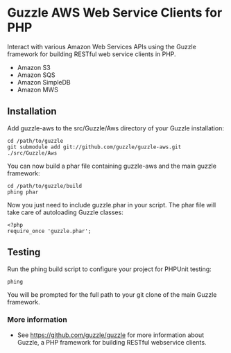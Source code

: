 Guzzle AWS Web Service Clients for PHP
======================================

Interact with various Amazon Web Services APIs using the Guzzle framework for
building RESTful web service clients in PHP.

- Amazon S3
- Amazon SQS
- Amazon SimpleDB
- Amazon MWS

## Installation

Add guzzle-aws to the src/Guzzle/Aws directory of your Guzzle
installation:

    cd /path/to/guzzle
    git submodule add git://github.com/guzzle/guzzle-aws.git ./src/Guzzle/Aws

You can now build a phar file containing guzzle-aws and the main guzzle framework:

    cd /path/to/guzzle/build
    phing phar

Now you just need to include guzzle.phar in your script.  The phar file
will take care of autoloading Guzzle classes:

    <?php
    require_once 'guzzle.phar';

## Testing

Run the phing build script to configure your project for PHPUnit testing:

    phing

You will be prompted for the full path to your git clone of the main Guzzle
framework.

### More information

- See https://github.com/guzzle/guzzle for more information about Guzzle, a PHP framework for building RESTful webservice clients.